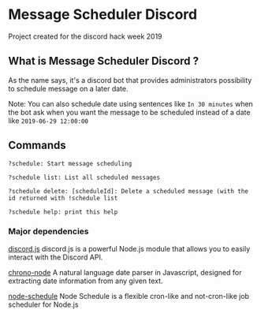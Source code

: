 # Message Scheduler Discord

Project created for the discord hack week 2019

## What is Message Scheduler Discord ?

As the name says, it's a discord bot that provides administrators possibility to schedule message on a later date.

Note: You can also schedule date using sentences like `In 30 minutes` when the bot ask when you want the message to be scheduled instead of a date like `2019-06-29 12:00:00`

## Commands 
```
?schedule: Start message scheduling

?schedule list: List all scheduled messages

?schedule delete: [scheduleId]: Delete a scheduled message (with the id returned with !schedule list

?schedule help: print this help
```

### Major dependencies 
[discord.js](https://github.com/discordjs/discord.js) discord.js is a powerful Node.js module that allows you to easily interact with the Discord API.

[chrono-node](https://github.com/wanasit/chrono) A natural language date parser in Javascript, designed for extracting date information from any given text.

[node-schedule](https://github.com/node-schedule/node-schedule) Node Schedule is a flexible cron-like and not-cron-like job scheduler for Node.js

